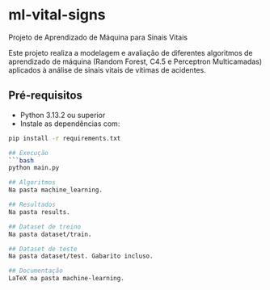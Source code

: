 # ml-vital-signs

Projeto de Aprendizado de Máquina para Sinais Vitais

Este projeto realiza a modelagem e avaliação de diferentes algoritmos de aprendizado de máquina (Random Forest, C4.5 e Perceptron Multicamadas) aplicados à análise de sinais vitais de vítimas de acidentes.

## Pré-requisitos

- Python 3.13.2 ou superior
- Instale as dependências com:

```bash
pip install -r requirements.txt

## Execução
```bash
python main.py

## Algoritmos
Na pasta machine_learning.

## Resultados
Na pasta results.

## Dataset de treino
Na pasta dataset/train.

## Dataset de teste
Na pasta dataset/test. Gabarito incluso.

## Documentação
LaTeX na pasta machine-learning.
